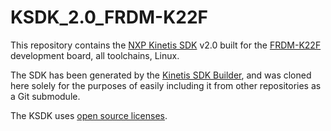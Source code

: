 # KSDK_2.0_FRDM-K22F

This repository contains the
[NXP Kinetis SDK](http://www.nxp.com/products/software-and-tools/run-time-software/kinetis-software-and-tools/development-platforms-with-mbed/software-development-kit-for-kinetis-mcus:KINETIS-SDK)
v2.0 built for the
[FRDM-K22F](http://www.nxp.com/products/software-and-tools/hardware-development-tools/freedom-development-boards/freescale-freedom-development-platform-for-kinetis-k22-mcus:FRDM-K22F)
development board, all toolchains, Linux.

The SDK has been generated by the
[Kinetis SDK Builder](http://cache.nxp.com/files/32bit/software_tools/KINETIS-EXPERT-TOOL.html),
and was cloned here solely for the purposes of easily including it from other repositories as a Git
submodule.

The KSDK uses [open source licenses](https://community.freescale.com/message/613019#613019).
